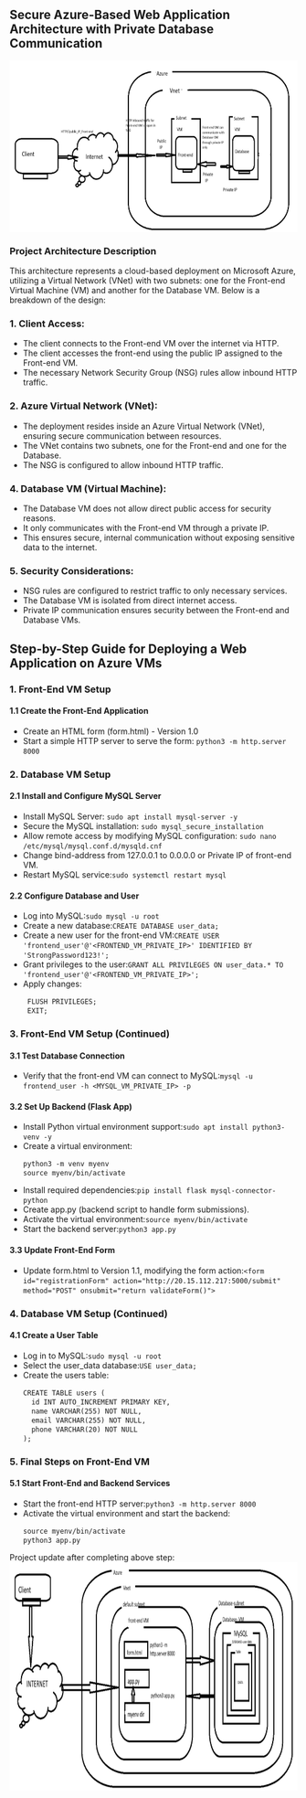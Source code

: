 ## Secure Azure-Based Web Application Architecture with Private Database Communication
<a href="" target="blank"><img align="center" src="https://github.com/alakeshthakuria/Cloud_practioner_Project_2/blob/main/project_architech_stage_initial.png" height="300" /></a>

### Project Architecture Description
This architecture represents a cloud-based deployment on Microsoft Azure, utilizing a Virtual Network (VNet) with two subnets: one for the Front-end Virtual Machine (VM) and another for the Database VM. Below is a breakdown of the design:
### 1. Client Access:
- The client connects to the Front-end VM over the internet via HTTP.
- The client accesses the front-end using the public IP assigned to the Front-end VM.
- The necessary Network Security Group (NSG) rules allow inbound HTTP traffic.
### 2. Azure Virtual Network (VNet):
- The deployment resides inside an Azure Virtual Network (VNet), ensuring secure communication between resources.
- The VNet contains two subnets, one for the Front-end and one for the Database.
- The NSG is configured to allow inbound HTTP traffic.
### 4. Database VM (Virtual Machine):
- The Database VM does not allow direct public access for security reasons.
- It only communicates with the Front-end VM through a private IP.
- This ensures secure, internal communication without exposing sensitive data to the internet.
### 5. Security Considerations:
- NSG rules are configured to restrict traffic to only necessary services.
- The Database VM is isolated from direct internet access.
- Private IP communication ensures security between the Front-end and Database VMs.

## Step-by-Step Guide for Deploying a Web Application on Azure VMs
### 1. Front-End VM Setup
#### 1.1 Create the Front-End Application
- Create an HTML form (form.html) - Version 1.0
- Start a simple HTTP server to serve the form: `python3 -m http.server 8000`

### 2. Database VM Setup
#### 2.1 Install and Configure MySQL Server
- Install MySQL Server: `sudo apt install mysql-server -y`
- Secure the MySQL installation: `sudo mysql_secure_installation`
- Allow remote access by modifying MySQL configuration: `sudo nano /etc/mysql/mysql.conf.d/mysqld.cnf`
- Change bind-address from 127.0.0.1 to 0.0.0.0 or Private IP of front-end VM.
- Restart MySQL service:`sudo systemctl restart mysql`
#### 2.2 Configure Database and User
- Log into MySQL:`sudo mysql -u root`
- Create a new database:`CREATE DATABASE user_data;`
- Create a new user for the front-end VM:`CREATE USER 'frontend_user'@'<FRONTEND_VM_PRIVATE_IP>' IDENTIFIED BY 'StrongPassword123!';`
- Grant privileges to the user:`GRANT ALL PRIVILEGES ON user_data.* TO 'frontend_user'@'<FRONTEND_VM_PRIVATE_IP>';`
- Apply changes:
  ```
   FLUSH PRIVILEGES;
   EXIT;
  ```

### 3. Front-End VM Setup (Continued)
#### 3.1 Test Database Connection
- Verify that the front-end VM can connect to MySQL:`mysql -u frontend_user -h <MYSQL_VM_PRIVATE_IP> -p`
#### 3.2 Set Up Backend (Flask App)
- Install Python virtual environment support:`sudo apt install python3-venv -y`
- Create a virtual environment:
  ```
  python3 -m venv myenv
  source myenv/bin/activate
  ```
- Install required dependencies:`pip install flask mysql-connector-python`
- Create app.py (backend script to handle form submissions).
- Activate the virtual environment:`source myenv/bin/activate`
- Start the backend server:`python3 app.py`
#### 3.3 Update Front-End Form
- Update form.html to Version 1.1, modifying the form action:`<form id="registrationForm" action="http://20.15.112.217:5000/submit" method="POST" onsubmit="return validateForm()">`


### 4. Database VM Setup (Continued)
#### 4.1 Create a User Table
- Log in to MySQL:`sudo mysql -u root`
- Select the user_data database:`USE user_data;`
- Create the users table:
  ```
  CREATE TABLE users (
    id INT AUTO_INCREMENT PRIMARY KEY,
    name VARCHAR(255) NOT NULL,
    email VARCHAR(255) NOT NULL,
    phone VARCHAR(20) NOT NULL
  );
  ```
### 5. Final Steps on Front-End VM
#### 5.1 Start Front-End and Backend Services
- Start the front-end HTTP server:`python3 -m http.server 8000`
- Activate the virtual environment and start the backend:
  ```
  source myenv/bin/activate
  python3 app.py
  ```



Project update after completing above step:
<a href="" target="blank"><img align="center" src="https://github.com/alakeshthakuria/Cloud_practioner_Project_2/blob/main/Project_2_updated.png" height="400" /></a>



